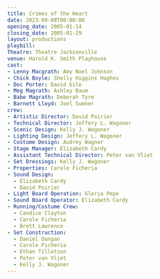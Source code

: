 ```yaml
---
title: Crimes of the Heart
date: 2023-09-08T00:00:00
opening_date: 2005-01-14
closing_date: 2005-01-29
layout: productions
playbill:
Theatre: Theatre Jacksonville
venue: Harold K. Smith Playhouse
cast:
- Lenny Macgrath: Amy Noel Johnson
- Chick Boyle: Shelly Higgins Hughes
- Doc Porter: David Gile
- Meg Magrath: Ashley Baum
- Babe Magrath: Deborah Tyre
- Barnett Lloyd: Joel Sumner
crew:
- Artistic Director: David Poirier
- Technical Director: Jeffery L. Wagoner
- Scenic Design: Kelly J. Wagoner
- Lighting Design: Jeffery L. Wagoner
- Costume Design: Audrey Wagner
- Stage Manager: Elizabeth Cardy
- Assistant Technical Director: Peter van Vliet
- Set Dressings: Kelly J. Wagoner
- Properties: Carole Ficheria
- Sound Design:
  - Elizabeth Cardy
  - David Poirier
- Light Board Operation: Gloria Pepe
- Sound Board Operator: Elizabeth Cardy
- Running/Costume Crew:
  - Candice Clayton
  - Carole Ficheria
  - Brett Lawrence
- Set Construction:
  - Daniel Dungan
  - Carole Ficheria
  - Ethan Tillotson
  - Peter van Vliet
  - Kelly J. Wagoner
---
```

